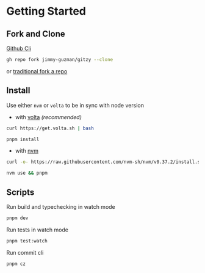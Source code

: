 # Getting Started

## Fork and Clone

[Github Cli](https://cli.github.com/manual/gh_repo_fork)

```bash
gh repo fork jimmy-guzman/gitzy --clone
```

or [traditional fork a repo](https://docs.github.com/en/github/getting-started-with-github/fork-a-repo)

## Install

Use either `nvm` or `volta` to be in sync with node version

- with [volta](https://volta.sh/) _(recommended)_

```bash
curl https://get.volta.sh | bash
```

```bash
pnpm install
```

- with [nvm](https://github.com/nvm-sh/nvm)

```bash
curl -o- https://raw.githubusercontent.com/nvm-sh/nvm/v0.37.2/install.sh | bash
```

```bash
nvm use && pnpm
```

## Scripts

Run build and typechecking in watch mode

```bash
pnpm dev
```

Run tests in watch mode

```bash
pnpm test:watch
```

Run commit cli

```bash
pnpm cz
```
